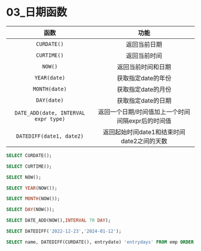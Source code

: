 # 03_日期函数

|                 函数                 |                       功能                        |
| :----------------------------------: | :-----------------------------------------------: |
|             `CURDATE()`              |                   返回当前日期                    |
|             `CURTIME()`              |                   返回当前时间                    |
|               `NOW()`                |                返回当前时间和日期                 |
|             `YEAR(date)`             |                获取指定date的年份                 |
|            `MONTH(date)`             |                获取指定date的月份                 |
|             `DAY(date)`              |                获取指定date的日期                 |
| `DATE_ADD(date, INTERVAL expr type)` | 返回一个日期/时间值加上一个时间间隔expr后的时间值 |
|       `DATEDIFF(date1, date2)`       |    返回起始时间date1和结束时间date2之间的天数     |

```sql
SELECT CURDATE();

SELECT CURTIME();

SELECT NOW();

SELECT YEAR(NOW());

SELECT MONTH(NOW());

SELECT DAY(NOW());

SELECT DATE_ADD(NOW(),INTERVAL 70 DAY);

SELECT DATEDIFF('2022-12-23','2024-01-12');

SELECT name, DATEDIFF(CURDATE(), entrydate) 'entrydays' FROM emp ORDER BY entrydays;
```
